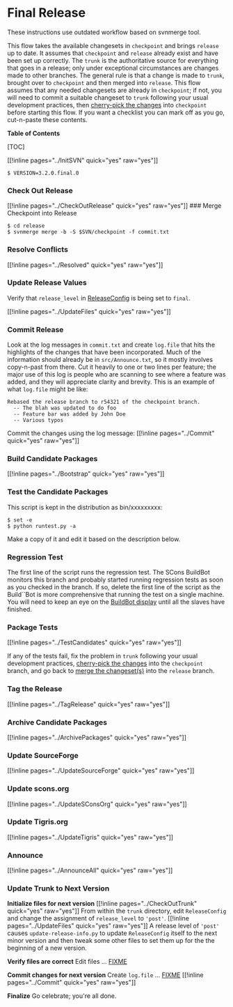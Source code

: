 

# Final Release

These instructions use outdated workflow based on svnmerge tool.

This flow takes the available changesets in `checkpoint` and brings `release` up to date.  It assumes that `checkpoint` and `release` already exist and have been set up correctly. The `trunk` is the authoritative source for everything that goes in a release; only under exceptional circumstances are changes made to other branches.  The general rule is that a change is made to `trunk`, brought over to `checkpoint` and then merged into `release`. This flow assumes that any needed changesets are already in `checkpoint`; if not, you will need to commit a suitable changeset to `trunk` following your usual development practices, then [cherry-pick the changes](ReleaseHOWTO/TipCherryPick) into `checkpoint` before starting this flow. If you want a checklist you can mark off as you go, cut-n-paste these contents.

**Table of Contents**

[TOC]

[[!inline pages="../InitSVN" quick="yes" raw="yes"]]

```
$ VERSION=3.2.0.final.0
```
### Check Out Release

[[!inline pages="../CheckOutRelease" quick="yes" raw="yes"]] <a name="MergeAgain"></a> ### Merge Checkpoint into Release

```
$ cd release
$ svnmerge merge -b -S $SVN/checkpoint -f commit.txt
```

### Resolve Conflicts

[[!inline pages="../Resolved" quick="yes" raw="yes"]]

### Update Release Values

Verify that `release_level` in [ReleaseConfig](ReleaseConfig) is being set to `final`.

[[!inline pages="../UpdateFiles" quick="yes" raw="yes"]]

### Commit Release

Look at the log messages in `commit.txt` and create `log.file` that hits the highlights of the changes that have been incorporated.  Much of the information should already be in `src/Announce.txt`, so it mostly involves copy-n-past from there.  Cut it heavily to one or two lines per feature; the major use of this log is people who are scanning to see where a feature was added, and they will appreciate clarity and brevity.  This is an example of what `log.file` might be like:

```
Rebased the release branch to r54321 of the checkpoint branch.
  -- The blah was updated to do foo
  -- Feature bar was added by John Doe
  -- Various typos
```

Commit the changes using the log message: [[!inline pages="../Commit" quick="yes" raw="yes"]]

### Build Candidate Packages
[[!inline pages="../Bootstrap" quick="yes" raw="yes"]]

### Test the Candidate Packages
This script is kept in the distribution as bin/xxxxxxxxx:
```
$ set -e
$ python runtest.py -a
```
Make a copy of it and edit it based on the description below.

### Regression Test

The first line of the script runs the regression test.  The SCons BuildBot monitors this branch and probably started running regression tests as soon as you checked in the branch.  If so, delete the first line of the script as the Build``Bot is more comprehensive that running the test on a single machine.  You will need to keep an eye on the [BuildBot display](http://buildbot.scons.org/console?branch=release) until all the slaves have finished.

### Package Tests

[[!inline pages="../TestCandidates" quick="yes" raw="yes"]]

If any of the tests fail, fix the problem in `trunk` following your usual development practices, [cherry-pick the changes](ReleaseHOWTO/TipCherryPick) into the `checkpoint` branch, and go back to [merge the changeset(s)](ReleaseHOWTO/TipFinalBody) into the `release` branch.

### Tag the Release
[[!inline pages="../TagRelease" quick="yes" raw="yes"]]

### Archive Candidate Packages
[[!inline pages="../ArchivePackages" quick="yes" raw="yes"]]

 ### Update SourceForge
[[!inline pages="../UpdateSourceForge" quick="yes" raw="yes"]] 

### Update scons.org
[[!inline pages="../UpdateSConsOrg" quick="yes" raw="yes"]] 

### Update Tigris.org
[[!inline pages="../UpdateTigris" quick="yes" raw="yes"]] 

### Announce
[[!inline pages="../AnnounceAll" quick="yes" raw="yes"]] 

### Update Trunk to Next Version

**Initialize files for next version** [[!inline pages="../CheckOutTrunk" quick="yes" raw="yes"]] From within the `trunk` directory, edit `ReleaseConfig` and change the assignment of `release_level` to `'post'`. [[!inline pages="../UpdateFiles" quick="yes" raw="yes"]] A release level of `'post'` causes `update-release-info.py` to update `ReleaseConfig` itself to the next minor version and then tweak some other files to set them up for the the beginning of a new version.

**Verify files are correct** Edit files ... [FIXME](ReleaseHOWTO/TipFinalBody)

**Commit changes for next version** Create `log.file` ... [FIXME](ReleaseHOWTO/TipFinalBody) [[!inline pages="../Commit" quick="yes" raw="yes"]]

**Finalize** Go celebrate; you're all done. 